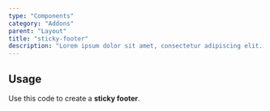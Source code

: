 ```yaml
---
type: "Components"
category: "Addons"
parent: "Layout"
title: "sticky-footer"
description: "Lorem ipsum dolor sit amet, consectetur adipiscing elit. Nunc tempus laoreet leo sit amet iaculis."
---
```


## Usage

Use this code to create a **sticky footer**.

<demo>
  <div class="gatsby_demo_item toggle" data-iframe="iframe/components/addons/sticky-footer">
  </div>
</demo>
